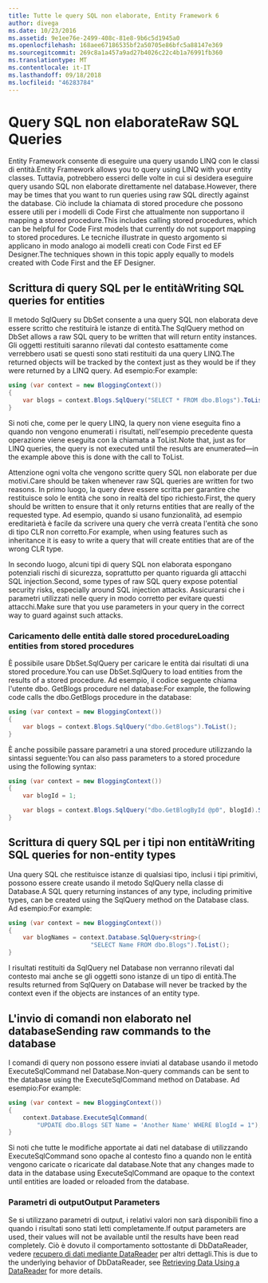 ```yaml
---
title: Tutte le query SQL non elaborate, Entity Framework 6
author: divega
ms.date: 10/23/2016
ms.assetid: 9e1ee76e-2499-408c-81e8-9b6c5d1945a0
ms.openlocfilehash: 168aee67186535bf2a50705e86bfc5a88147e369
ms.sourcegitcommit: 269c8a1a457a9ad27b4026c22c4b1a76991fb360
ms.translationtype: MT
ms.contentlocale: it-IT
ms.lasthandoff: 09/18/2018
ms.locfileid: "46283784"
---
```

# <a name="raw-sql-queries"></a><span data-ttu-id="b48fe-102">Query SQL non elaborate</span><span class="sxs-lookup"><span data-stu-id="b48fe-102">Raw SQL Queries</span></span>
<span data-ttu-id="b48fe-103">Entity Framework consente di eseguire una query usando LINQ con le classi di entità.</span><span class="sxs-lookup"><span data-stu-id="b48fe-103">Entity Framework allows you to query using LINQ with your entity classes.</span></span> <span data-ttu-id="b48fe-104">Tuttavia, potrebbero esserci delle volte in cui si desidera eseguire query usando SQL non elaborate direttamente nel database.</span><span class="sxs-lookup"><span data-stu-id="b48fe-104">However, there may be times that you want to run queries using raw SQL directly against the database.</span></span> <span data-ttu-id="b48fe-105">Ciò include la chiamata di stored procedure che possono essere utili per i modelli di Code First che attualmente non supportano il mapping a stored procedure.</span><span class="sxs-lookup"><span data-stu-id="b48fe-105">This includes calling stored procedures, which can be helpful for Code First models that currently do not support mapping to stored procedures.</span></span> <span data-ttu-id="b48fe-106">Le tecniche illustrate in questo argomento si applicano in modo analogo ai modelli creati con Code First ed EF Designer.</span><span class="sxs-lookup"><span data-stu-id="b48fe-106">The techniques shown in this topic apply equally to models created with Code First and the EF Designer.</span></span>  

## <a name="writing-sql-queries-for-entities"></a><span data-ttu-id="b48fe-107">Scrittura di query SQL per le entità</span><span class="sxs-lookup"><span data-stu-id="b48fe-107">Writing SQL queries for entities</span></span>  

<span data-ttu-id="b48fe-108">Il metodo SqlQuery su DbSet consente a una query SQL non elaborata deve essere scritto che restituirà le istanze di entità.</span><span class="sxs-lookup"><span data-stu-id="b48fe-108">The SqlQuery method on DbSet allows a raw SQL query to be written that will return entity instances.</span></span> <span data-ttu-id="b48fe-109">Gli oggetti restituiti saranno rilevati dal contesto esattamente come verrebbero usati se questi sono stati restituiti da una query LINQ.</span><span class="sxs-lookup"><span data-stu-id="b48fe-109">The returned objects will be tracked by the context just as they would be if they were returned by a LINQ query.</span></span> <span data-ttu-id="b48fe-110">Ad esempio:</span><span class="sxs-lookup"><span data-stu-id="b48fe-110">For example:</span></span>  

``` csharp  
using (var context = new BloggingContext())
{
    var blogs = context.Blogs.SqlQuery("SELECT * FROM dbo.Blogs").ToList();
}
```  

<span data-ttu-id="b48fe-111">Si noti che, come per le query LINQ, la query non viene eseguita fino a quando non vengono enumerati i risultati, nell'esempio precedente questa operazione viene eseguita con la chiamata a ToList.</span><span class="sxs-lookup"><span data-stu-id="b48fe-111">Note that, just as for LINQ queries, the query is not executed until the results are enumerated—in the example above this is done with the call to ToList.</span></span>  

<span data-ttu-id="b48fe-112">Attenzione ogni volta che vengono scritte query SQL non elaborate per due motivi.</span><span class="sxs-lookup"><span data-stu-id="b48fe-112">Care should be taken whenever raw SQL queries are written for two reasons.</span></span> <span data-ttu-id="b48fe-113">In primo luogo, la query deve essere scritta per garantire che restituisce solo le entità che sono in realtà del tipo richiesto.</span><span class="sxs-lookup"><span data-stu-id="b48fe-113">First, the query should be written to ensure that it only returns entities that are really of the requested type.</span></span> <span data-ttu-id="b48fe-114">Ad esempio, quando si usano funzionalità, ad esempio ereditarietà è facile da scrivere una query che verrà creata l'entità che sono di tipo CLR non corretto.</span><span class="sxs-lookup"><span data-stu-id="b48fe-114">For example, when using features such as inheritance it is easy to write a query that will create entities that are of the wrong CLR type.</span></span>  

<span data-ttu-id="b48fe-115">In secondo luogo, alcuni tipi di query SQL non elaborata espongano potenziali rischi di sicurezza, soprattutto per quanto riguarda gli attacchi SQL injection.</span><span class="sxs-lookup"><span data-stu-id="b48fe-115">Second, some types of raw SQL query expose potential security risks, especially around SQL injection attacks.</span></span> <span data-ttu-id="b48fe-116">Assicurarsi che i parametri utilizzati nelle query in modo corretto per evitare questi attacchi.</span><span class="sxs-lookup"><span data-stu-id="b48fe-116">Make sure that you use parameters in your query in the correct way to guard against such attacks.</span></span>  

### <a name="loading-entities-from-stored-procedures"></a><span data-ttu-id="b48fe-117">Caricamento delle entità dalle stored procedure</span><span class="sxs-lookup"><span data-stu-id="b48fe-117">Loading entities from stored procedures</span></span>  

<span data-ttu-id="b48fe-118">È possibile usare DbSet.SqlQuery per caricare le entità dai risultati di una stored procedure.</span><span class="sxs-lookup"><span data-stu-id="b48fe-118">You can use DbSet.SqlQuery to load entities from the results of a stored procedure.</span></span> <span data-ttu-id="b48fe-119">Ad esempio, il codice seguente chiama l'utente dbo. GetBlogs procedure nel database:</span><span class="sxs-lookup"><span data-stu-id="b48fe-119">For example, the following code calls the dbo.GetBlogs procedure in the database:</span></span>  

``` csharp
using (var context = new BloggingContext())
{
    var blogs = context.Blogs.SqlQuery("dbo.GetBlogs").ToList();
}
```  

<span data-ttu-id="b48fe-120">È anche possibile passare parametri a una stored procedure utilizzando la sintassi seguente:</span><span class="sxs-lookup"><span data-stu-id="b48fe-120">You can also pass parameters to a stored procedure using the following syntax:</span></span>  

``` csharp
using (var context = new BloggingContext())
{
    var blogId = 1;

    var blogs = context.Blogs.SqlQuery("dbo.GetBlogById @p0", blogId).Single();
}
```  

## <a name="writing-sql-queries-for-non-entity-types"></a><span data-ttu-id="b48fe-121">Scrittura di query SQL per i tipi non entità</span><span class="sxs-lookup"><span data-stu-id="b48fe-121">Writing SQL queries for non-entity types</span></span>  

<span data-ttu-id="b48fe-122">Una query SQL che restituisce istanze di qualsiasi tipo, inclusi i tipi primitivi, possono essere create usando il metodo SqlQuery nella classe di Database.</span><span class="sxs-lookup"><span data-stu-id="b48fe-122">A SQL query returning instances of any type, including primitive types, can be created using the SqlQuery method on the Database class.</span></span> <span data-ttu-id="b48fe-123">Ad esempio:</span><span class="sxs-lookup"><span data-stu-id="b48fe-123">For example:</span></span>  

``` csharp
using (var context = new BloggingContext())
{
    var blogNames = context.Database.SqlQuery<string>(
                       "SELECT Name FROM dbo.Blogs").ToList();
}
```  

<span data-ttu-id="b48fe-124">I risultati restituiti da SqlQuery nel Database non verranno rilevati dal contesto mai anche se gli oggetti sono istanze di un tipo di entità.</span><span class="sxs-lookup"><span data-stu-id="b48fe-124">The results returned from SqlQuery on Database will never be tracked by the context even if the objects are instances of an entity type.</span></span>  

## <a name="sending-raw-commands-to-the-database"></a><span data-ttu-id="b48fe-125">L'invio di comandi non elaborato nel database</span><span class="sxs-lookup"><span data-stu-id="b48fe-125">Sending raw commands to the database</span></span>  

<span data-ttu-id="b48fe-126">I comandi di query non possono essere inviati al database usando il metodo ExecuteSqlCommand nel Database.</span><span class="sxs-lookup"><span data-stu-id="b48fe-126">Non-query commands can be sent to the database using the ExecuteSqlCommand method on Database.</span></span> <span data-ttu-id="b48fe-127">Ad esempio:</span><span class="sxs-lookup"><span data-stu-id="b48fe-127">For example:</span></span>  

``` csharp
using (var context = new BloggingContext())
{
    context.Database.ExecuteSqlCommand(
        "UPDATE dbo.Blogs SET Name = 'Another Name' WHERE BlogId = 1");
}
```  

<span data-ttu-id="b48fe-128">Si noti che tutte le modifiche apportate ai dati nel database di utilizzando ExecuteSqlCommand sono opache al contesto fino a quando non le entità vengono caricate o ricaricate dal database.</span><span class="sxs-lookup"><span data-stu-id="b48fe-128">Note that any changes made to data in the database using ExecuteSqlCommand are opaque to the context until entities are loaded or reloaded from the database.</span></span>  

### <a name="output-parameters"></a><span data-ttu-id="b48fe-129">Parametri di output</span><span class="sxs-lookup"><span data-stu-id="b48fe-129">Output Parameters</span></span>  

<span data-ttu-id="b48fe-130">Se si utilizzano parametri di output, i relativi valori non sarà disponibili fino a quando i risultati sono stati letti completamente.</span><span class="sxs-lookup"><span data-stu-id="b48fe-130">If output parameters are used, their values will not be available until the results have been read completely.</span></span> <span data-ttu-id="b48fe-131">Ciò è dovuto il comportamento sottostante di DbDataReader, vedere [recupero di dati mediante DataReader](https://go.microsoft.com/fwlink/?LinkID=398589) per altri dettagli.</span><span class="sxs-lookup"><span data-stu-id="b48fe-131">This is due to the underlying behavior of DbDataReader, see [Retrieving Data Using a DataReader](https://go.microsoft.com/fwlink/?LinkID=398589) for more details.</span></span>  
